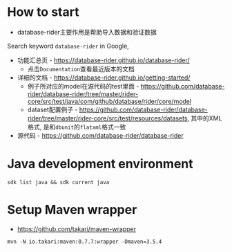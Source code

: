 # How to start

- database-rider主要作用是帮助导入数据和验证数据

Search keyword `database-rider` in Google,

- 功能汇总页 - <https://database-rider.github.io/database-rider/>
  - 点击`Documentation`查看最近版本的文档
- 详细的文档 - <https://database-rider.github.io/getting-started/>
  - 例子所对应的model在源代码的test里面 - <https://github.com/database-rider/database-rider/tree/master/rider-core/src/test/java/com/github/database/rider/core/model>
  - dataset配置例子 - <https://github.com/database-rider/database-rider/tree/master/rider-core/src/test/resources/datasets>, 其中的XML格式, 是和`dbunit`的`flatxml`格式一致
- 源代码 - <https://github.com/database-rider/database-rider>

# Java development environment

`sdk list java && sdk current java`

# Setup Maven wrapper

- https://github.com/takari/maven-wrapper

`mvn -N io.takari:maven:0.7.7:wrapper -Dmaven=3.5.4`
